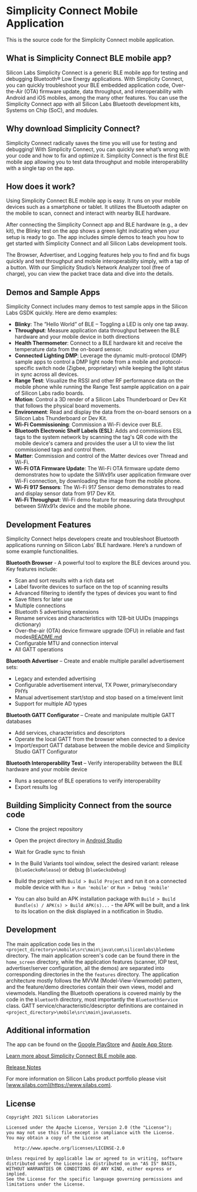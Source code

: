 # Simplicity Connect Mobile Application
This is the source code for the Simplicity Connect mobile application.

## What is Simplicity Connect BLE mobile app? 

Silicon Labs Simplicity Connect is a generic BLE mobile app for testing and debugging Bluetooth® Low Energy applications. With Simplicity Connect, you can quickly troubleshoot your BLE embedded application code, Over-the-Air (OTA) firmware update, data throughput, and interoperability with Android and iOS mobiles, among the many other features. You can use the Simplicity Connect app with all Silicon Labs Bluetooth development kits, Systems on Chip (SoC), and modules.

## Why download Simplicity Connect? 
Simplicity Connect radically saves the time you will use for testing and debugging! With Simplicity Connect, you can quickly see what’s wrong with your code and how to fix and optimize it. Simplicity Connect is the first BLE mobile app allowing you to test data throughput and mobile interoperability with a single tap on the app.

## How does it work? 
Using Simplicity Connect BLE mobile app is easy. It runs on your mobile devices such as a smartphone or tablet. It utilizes the Bluetooth adapter on the mobile to scan, connect and interact with nearby BLE hardware.

After connecting the Simplicity Connect app and BLE hardware (e.g., a dev kit), the Blinky test on the app shows a green light indicating when your setup is ready to go. The app includes simple demos to teach you how to get started with Simplicity Connect and all Silicon Labs development tools.

The Browser, Advertiser, and Logging features help you to find and fix bugs quickly and test throughput and mobile interoperability simply, with a tap of a button. With our Simplicity Studio’s Network Analyzer tool (free of charge), you can view the packet trace data and dive into the details.

## Demos and Sample Apps
Simplicity Connect includes many demos to test sample apps in the Silicon Labs GSDK quickly. Here are demo examples: 

- **Blinky**: The ”Hello World” of BLE – Toggling a LED is only one tap away. 
- **Throughput**: Measure application data throughput between the BLE hardware 
 and your mobile device in both directions
- **Health Thermometer**: Connect to a BLE hardware kit and receive the temperature data from the on-board sensor.
- **Connected Lighting DMP**: Leverage the dynamic multi-protocol (DMP) sample apps to control a DMP light node from a mobile and protocol-specific switch node (Zigbee, proprietary) while keeping the light status in sync across all devices.
- **Range Test**: Visualize the RSSI and other RF performance data on the mobile phone while running the Range Test sample application on a pair of Silicon Labs radio boards.
- **Motion**: Control a 3D render of a Silicon Labs Thunderboard or Dev Kit that follows the physical board movements.
- **Environment**: Read and display the data from the on-board sensors on a Silicon Labs Thunderboard or Dev Kit.
- **Wi-Fi Commissioning**: Commission a Wi-Fi device over BLE.
- **Bluetooth Electronic Shelf Labels (ESL)**: Adds and commissions ESL tags to the system network by scanning the tag's QR code with the mobile device's camera and provides the user a UI to view the list commissioned tags and control them.
- **Matter**: Commission and control of the Matter devices over Thread and Wi-Fi.
- **Wi-Fi OTA Firmware Update**: The Wi-Fi OTA firmware update demo demonstrates how to update the SiWx91x user application firmware over Wi-Fi connection, by downloading the image from the mobile phone.
- **Wi-Fi 917 Sensors**: The Wi-Fi 917 Sensor demo demonstrates to read and display sensor data from 917 Dev Kit.
- **Wi-Fi Throughput**: Wi-Fi demo feature for measuring data throughput between SiWx91x device and the mobile phone.

## Development Features
Simplicity Connect helps developers create and troubleshoot Bluetooth applications running on Silicon Labs’ BLE hardware. Here’s a rundown of some example functionalities.

**Bluetooth Browser** - A powerful tool to explore the BLE devices around you. Key features include:
- Scan and sort results with a rich data set
- Label favorite devices to surface on the top of scanning results
- Advanced filtering to identify the types of devices you want to find
- Save filters for later use
- Multiple connections
- Bluetooth 5 advertising extensions
- Rename services and characteristics with 128-bit UUIDs (mappings dictionary)
- Over-the-air (OTA) device firmware upgrade (DFU) in reliable and fast modes[README.md](README.md)
- Configurable MTU and connection interval
- All GATT operations

**Bluetooth Advertiser** – Create and enable multiple parallel advertisement sets:
- Legacy and extended advertising
- Configurable advertisement interval, TX Power, primary/secondary PHYs
- Manual advertisement start/stop and stop based on a time/event limit
- Support for multiple AD types

**Bluetooth GATT Configurator** – Create and manipulate multiple GATT databases
- Add services, characteristics and descriptors
- Operate the local GATT from the browser when connected to a device
- Import/export GATT database between the mobile device and Simplicity Studio GATT Configurator

**Bluetooth Interoperability Test** – Verify interoperability between the BLE hardware
 and your mobile device 
- Runs a sequence of BLE operations to verify interoperability
- Export results log


## Building Simplicity Connect from the source code

- Clone the project repository

- Open the project directory in [Android Studio](https://developer.android.com/studio)

- Wait for Gradle sync to finish

- In the Build Variants tool window, select the desired variant: release (`blueGeckoRelease`) or debug (`blueGeckoDebug`)

- Build the project with `Build > Build Project` and run it on a connected mobile device with `Run > Run 'mobile'` or `Run > Debug 'mobile'`

- You can also build an APK installation package with `Build > Build Bundle(s) / APK(s) > Build APK(s)...` - the APK will be built, and a link to its location on the disk displayed in a notification in Studio.

## Development

The main application code lies in the `<project_directory>\mobile\src\main\java\com\siliconlabs\bledemo` directory. 
The main application screen's code can be found there in the `home_screen` directory, while the application features (scanner, IOP test, advertiser/server configuration, all the demos) 
are separated into corresponding directories in the the `features` directory. 
The application architecture mostly follows the MVVM (Model-View-Viewmodel) pattern, and the feature/demo directories contain their own views, model and viewmodels.
Handling the Bluetooth operations is covered mainly by the code in the `bluetooth` directory, most importantly the `BluetoothService` class.
GATT service/characteristic/descriptor definitions are contained in `<project_directory>\mobile\src\main\java\assets`.

## Additional information
The app can be found on the [Google PlayStore](https://play.google.com/store/apps/details?id=com.siliconlabs.bledemo&hl=en) and [Apple App Store](https://apps.apple.com/us/app/blue-gecko/id1030932759).

[Learn more about Simplicity Connect BLE mobile app](https://www.silabs.com/developers/simplicity-connect-mobile-app).

[Release Notes](https://docs.silabs.com/mobile-apps/latest/mobile-apps-release-notes/)

For more information on Silicon Labs product portfolio please visit [www.silabs.com](https://www.silabs.com). 


## License

    Copyright 2021 Silicon Laboratories
    
    Licensed under the Apache License, Version 2.0 (the "License");
    you may not use this file except in compliance with the License.
    You may obtain a copy of the License at
    
       http://www.apache.org/licenses/LICENSE-2.0
    
    Unless required by applicable law or agreed to in writing, software
    distributed under the License is distributed on an "AS IS" BASIS,
    WITHOUT WARRANTIES OR CONDITIONS OF ANY KIND, either express or implied.
    See the License for the specific language governing permissions and
    limitations under the License.


